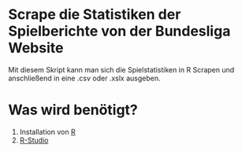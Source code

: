 # Scrape die Statistiken der Spielberichte von der Bundesliga Website

Mit diesem Skript kann man sich die Spielstatistiken in R Scrapen und anschließend in eine .csv oder .xslx ausgeben.

# Was wird benötigt?

1. Installation von [R](https://www.r-project.org/)
2. [R-Studio](https://posit.co/download/rstudio-desktop/)


